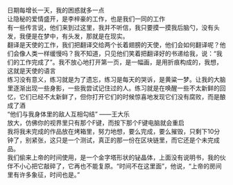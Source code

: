日期每增长一天，我的困惑就多一点  
让隐秘的爱情盛开，是李梓豪的工作，也是我们一同的工作  
有一些传言说，他们来到过这里，我并不听信，我只要摸一摸我后脑勺，没有头发，我便是在梦中，有头发，那就是在现实。  
翻译是天使的工作，我们把翻译交给两个长着翅膀的天使，他们会如何翻译呢？他们会像人类一样缓慢吗？我不知道，只见他们笑着把翻译好的书递给我，说：“我们的工作完成了”。我不放心地打开第一页，是一幅画，是用折痕构成的，我想，这就是天使的语言  
练习没有意义，练习就是为了遗忘，练习是每天的哭诉，是黄粱一梦。让我的大脑里逐渐出现一些身影，一些我尝试记住过的人。练习就是在唤醒一些不太新鲜的回忆，它们已经不太新鲜了，但你打开它们的时候惊喜地发现它们没有腐败，而是酿成了酒  
“他们与我身体里的敌人互相勾结” ——王大乐  
放大，仿佛你的视界里只有那个F键，而按下那个F键电脑就会重启  
我将我未完成的作品放在烤箱里，努力地想，要么完成，要么摧毁，只剩下10分钟了，别紧张，这只是一个测试，真正的那一份在区块链里，而它还是个未完成品。  
我们偷来上帝的时间使用，是一个金字塔形状的铋晶体，上面没有说明书，我的伙伴不小心把它敲碎了，它再也不能复原。“时间不在这里面”，他说，“上帝的房间里有许多象征，时间也是。”